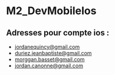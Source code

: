 # M2_DevMobileIos

## Adresses pour compte ios :
* jordanequincy@gmail.com
* duriez.jeanbaptiste@gmail.com
* morggan.basset@gmail.com
* jordan.canonne@gmail.com
